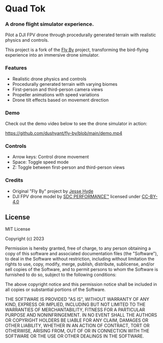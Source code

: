 # Quad Tok
### A drone flight simulator experience.

Pilot a DJI FPV drone through procedurally generated terrain with realistic physics and controls.

This project is a fork of the [Fly By](https://github.com/jessehhydee/fly-by) project, transforming the bird-flying experience into an immersive drone simulator.

### Features

- Realistic drone physics and controls
- Procedurally generated terrain with varying biomes
- First-person and third-person camera views
- Propeller animations with speed variations
- Drone tilt effects based on movement direction

### Demo

Check out the demo video below to see the drone simulator in action:

https://github.com/dushyant/fly-by/blob/main/demo.mp4

### Controls

- Arrow keys: Control drone movement
- Space: Toggle speed mode
- Z: Toggle between first-person and third-person views

### Credits

- Original "Fly By" project by [Jesse Hyde](https://github.com/jessehhydee)
- DJI FPV drone model by [SDC PERFORMANCE™️](https://sketchfab.com/3Duae) licensed under [CC-BY-4.0](http://creativecommons.org/licenses/by/4.0/)

## License

MIT License

Copyright (c) 2023 

Permission is hereby granted, free of charge, to any person obtaining a copy
of this software and associated documentation files (the "Software"), to deal
in the Software without restriction, including without limitation the rights
to use, copy, modify, merge, publish, distribute, sublicense, and/or sell
copies of the Software, and to permit persons to whom the Software is
furnished to do so, subject to the following conditions:

The above copyright notice and this permission notice shall be included in all
copies or substantial portions of the Software.

THE SOFTWARE IS PROVIDED "AS IS", WITHOUT WARRANTY OF ANY KIND, EXPRESS OR
IMPLIED, INCLUDING BUT NOT LIMITED TO THE WARRANTIES OF MERCHANTABILITY,
FITNESS FOR A PARTICULAR PURPOSE AND NONINFRINGEMENT. IN NO EVENT SHALL THE
AUTHORS OR COPYRIGHT HOLDERS BE LIABLE FOR ANY CLAIM, DAMAGES OR OTHER
LIABILITY, WHETHER IN AN ACTION OF CONTRACT, TORT OR OTHERWISE, ARISING FROM,
OUT OF OR IN CONNECTION WITH THE SOFTWARE OR THE USE OR OTHER DEALINGS IN THE
SOFTWARE.

